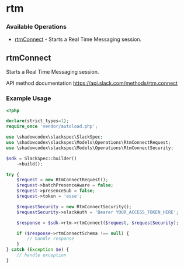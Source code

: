 # rtm

### Available Operations

* [rtmConnect](#rtmconnect) - Starts a Real Time Messaging session.

## rtmConnect

Starts a Real Time Messaging session.

API method documentation
<https://api.slack.com/methods/rtm.connect>

### Example Usage

```php
<?php

declare(strict_types=1);
require_once 'vendor/autoload.php';

use \shadowcodex\slackspec\SlackSpec;
use \shadowcodex\slackspec\Models\Operations\RtmConnectRequest;
use \shadowcodex\slackspec\Models\Operations\RtmConnectSecurity;

$sdk = SlackSpec::builder()
    ->build();

try {
    $request = new RtmConnectRequest();
    $request->batchPresenceAware = false;
    $request->presenceSub = false;
    $request->token = 'esse';

    $requestSecurity = new RtmConnectSecurity();
    $requestSecurity->slackAuth = 'Bearer YOUR_ACCESS_TOKEN_HERE';

    $response = $sdk->rtm->rtmConnect($request, $requestSecurity);

    if ($response->rtmConnectSchema !== null) {
        // handle response
    }
} catch (Exception $e) {
    // handle exception
}
```
